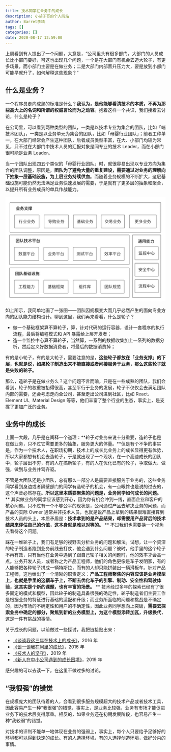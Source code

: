 ```yaml
---
title: 技术同学在业务中的成长
description: 小胡子哥的个人网站
author: Barret李靖
tags: []
categories: []
date: 2020-08-17 12:59:00
---
```

上周看到有人提出了一个问题，大意是，“公司里头有很多部门，大部门的人员成长比小部门要好，可这也出现几个问题，一个是在大部门有机会去造大轮子，有更多场景，而小部门主要是在做业务；二是大部门内部晋升压力大，要是放到小部门可能早就升了，如何解释这些现象？”

## 什么是业务？


一个程序员走向成熟的标准是什么？**我认为，是他能够看清技术的本质，不再为那些高大上的名词和所谓的权威言论而为之动容**。抱着这样一个共识，我们接着去讨论，什么是轮子？


在公司里，可以看到两种类型的团队，一类是以技术专业为集合的团队，比如「端技术团队」，一类是以业务单元为集合的团队，比如「母婴行业团队」；前者工种单一，在大部门经常会产生这种团队，后者成员类型丰富，在大、小部门均较为常见，只不过在大部门中技术人员的汇报对象是同专业的技术 Leader，而在小部门很可能是业务 Leader。


当一个团队出现四五个类似的「母婴行业团队」时，就很容易出现以专业方向为集合的团队调整，原因是，**团队为了避免大量的重复建设，需要通过对业务的理解向下抽象一层基础设施，为上层业务持续供血**。而随着业务规模的不断扩大，这层基础设施可能仍然无法满足业务快速发展的需要，于是就有了更多层的抽象和聚合，以提升所有业务成员的单兵作战能力。


![upload successful](../blogimgs/2020/08/17/growth-in-work.png)

如上所示，我简单地画了一张图——团队因规模变大而几乎必然产生的面向专业方向的团队能力结构设计。聊到这里，我们再来看看，什么是轮子？


- 做一个基础框架算不算轮子，算，针对代码的运行容器，设计一套程序的执行流程，最后将编程模式和 API 暴露给上层开发者；
- 造一个监控中心算不算轮子，当然算，一系列的数据收集加上一系列的数据分析，然后定义好数据消费者，将最后的数据消费掉；



有的是小轮子，有的是大轮子，需要注意的是，**这些轮子都放在「业务支撑」的下层，也就是说，如果轮子制造出来不能直接或者间接服务于业务，那么这些轮子就是失败的轮子。**


那么，造轮子是在做业务么？这个问题不言而喻，只是在一些成熟的团队，我们会看到，轮子的权重被抬得很高，甚至平行于业务的发展，轮子不仅仅会去满足团队内部的需要，还会考虑走向全公司，甚至走出公司进到社区，比如 React、Element UI、Material Design 等等，他们丰富了整个行业的生态，事实上，是支撑了更加广泛的业务。


## 业务中的成长


上面一大段，几乎是在阐释一个道理：**轮子对业务来说十分重要，造轮子也是在做业务，只不过它需要更多的抽象，服务更大的体量。**但是有个不争的事实是，作为一个技术人，在职场初期，技术上的成长比业务上的成长显得更有优势，所以大家都想有机会去造轮子，于是就出现了一个现状，在一个高速成长的团队中，轮子层出不穷，有的人在搞新轮子，有的人在优化已有的轮子，争取做大、做强，做到与业务并驾齐驱。


不管是大团队还是小团队，总有那么一部分人是需要直接服务于业务的，这些业务同学看到身边或者隔壁部门的同学有造轮子的机会，有一点眼馋也是说的过去的，这个声音必然存在。**所以这里本质要聚焦的问题是，业务同学如何成长的问题。**
**
其实做业务的同学应该感到开心，因为你有机会冲到一线，直面企业和客户的核心问题。只不过有一个不够公平的现状是，公司通过产品去解决业务的问题，而产品的实际 Owner 通常并非技术人员，也就是说产品上拿到的结果很难直接算到技术人员的头上，本质矛盾是：**技术拿到的是产品结果，却需要用产品背后的技术结果来评估自己的价值，这本身就是难以对等的。**
**
不过我们也需要换一个视角去看待这个问题。


踩在一堆轮子上，我们有足够的视野去分析业务的问题和解法。试想，让一个资深的轮子制造者跑到业务前线去打仗，他会遇到什么问题？彼时，他手里的这个轮子不再有效，只有当他在业务中遇到了跟自己轮子相关的问题时，他的效率才会高一点。业务开发人员，或者称之为产品工程师，他们的角色更像是车子发明家，有的人能够把各种轮子拼成一辆特斯拉，而有的人却只能拼装出一辆滑板车。针对产品工程师，这也给出了一个清晰的职责定义：**产品工程师聚焦的内容应该是业务模型上，也就是手里的这辆车子上，不断去优化车子的引擎、制动、安全性和驾驶体验，这其实是个新的课题，也有丰富的场景。**
**
技术经过多年的探索已经有了很多固定的模式和模型，因此轮子的制造具备很强的确定性，轮子制造者们主要工作是根据业务的特征进行基础的适配和升级；而业务所面临的问题和挑战是不确定的，因为市场的不确定性和用户的不确定性，因此业务同学想向上突破，**需要去探索业务中确定的部分，聚焦到新的业务模型上，为这个模型添砖加瓦，升级换代**，这是一件有挑战的事情。


关于成长的问题，以前做过一些探讨，我把链接贴出来：


- [《谈谈我这三年在技术上的成长》](https://www.barretlee.com/blog/2016/07/11/learning-recent-years/)，2016 年
- [《谈一谈我在阿里的成长》](https://www.barretlee.com/blog/2016/10/21/my-growth-at-alibaba/)，2016 年
- [《技术人的坚守》](https://www.barretlee.com/blog/2019/03/18/tech-and-business-in-long-term-version/)，2019 年
- [《新人在中小公司遇到的成长困境》](https://www.barretlee.com/blog/2019/06/09/growth-in-startup/)，2019 年



感兴趣的可以去读一下，在这里不做过多的讨论。

## “我很强”的错觉


在规模庞大的团队待着的人，会看到很多服务规模超大的技术产品或者技术工具，因此容易产生一种“我很强”的错觉，事实上，是业务比较强，业务有市场才能促进业务下的技术层变得厚重。相反的，如果业务还在初期发展阶段，也容易产生一种“我较弱”的错觉。


对技术的评判不能单一地体现在业务的强弱上，事实上，每个人只要给予足够好的环境都可以得到快速的成长。有的人选择环境，有的人选择创造环境，做好分内的事情。